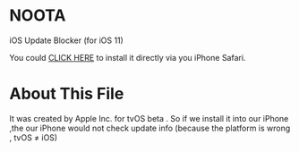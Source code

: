 # NOOTA
iOS Update Blocker (for iOS 11)

You could [CLICK HERE](https://github.com/Jwhite077/NOOTA/blob/master/NOOTA.mobileconfig?raw=true) to install it directly via you iPhone Safari.

# About This File

It was created by Apple Inc. for tvOS beta . So if we install it into our iPhone ,the our iPhone would not check update info (because the platform is wrong , tvOS ≠ iOS)
